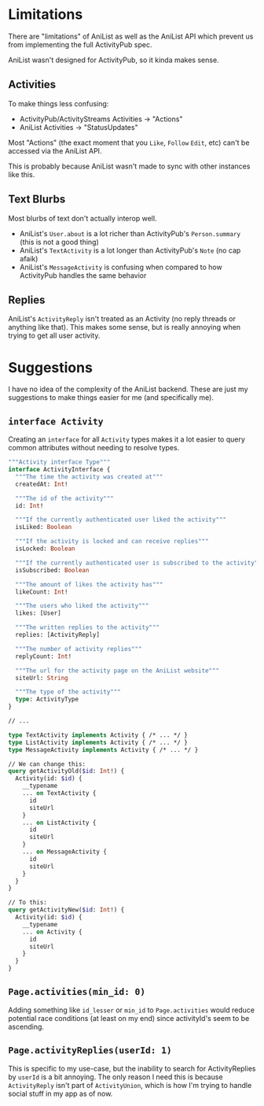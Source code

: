 # Limitations

There are "limitations" of AniList as well as the AniList API which prevent us from implementing the full ActivityPub spec.

AniList wasn't designed for ActivityPub, so it kinda makes sense.

## Activities

To make things less confusing:
 - ActivityPub/ActivityStreams Activities -> "Actions"
 - AniList Activities -> "StatusUpdates"

Most "Actions" (the exact moment that you `Like`, `Follow` `Edit`, etc) can't be accessed via the AniList API.

This is probably because AniList wasn't made to sync with other instances like this.

## Text Blurbs

Most blurbs of text don't actually interop well.

- AniList's `User.about` is a lot richer than ActivityPub's `Person.summary` (this is not a good thing)
- AniList's `TextActivity` is a lot longer than ActivityPub's `Note` (no cap afaik)
- AniList's `MessageActivity` is confusing when compared to how ActivityPub handles the same behavior

## Replies

AniList's `ActivityReply` isn't treated as an Activity (no reply threads or anything like that). This makes some sense, but is really annoying when trying to get all user activity.

# Suggestions

I have no idea of the complexity of the AniList backend. These are just my suggestions to make things easier for me (and specifically me).

## `interface Activity`

Creating an `interface` for all `Activity` types makes it a lot easier to query common attributes without needing to resolve types.

```graphql
"""Activity interface Type"""
interface ActivityInterface {
  """The time the activity was created at"""
  createdAt: Int!

  """The id of the activity"""
  id: Int!

  """If the currently authenticated user liked the activity"""
  isLiked: Boolean

  """If the activity is locked and can receive replies"""
  isLocked: Boolean

  """If the currently authenticated user is subscribed to the activity"""
  isSubscribed: Boolean

  """The amount of likes the activity has"""
  likeCount: Int!

  """The users who liked the activity"""
  likes: [User]

  """The written replies to the activity"""
  replies: [ActivityReply]

  """The number of activity replies"""
  replyCount: Int!

  """The url for the activity page on the AniList website"""
  siteUrl: String

  """The type of the activity"""
  type: ActivityType
}

// ...

type TextActivity implements Activity { /* ... */ }
type ListActivity implements Activity { /* ... */ }
type MessageActivity implements Activity { /* ... */ }
```

```graphql
// We can change this:
query getActivityOld($id: Int!) {
  Activity(id: $id) {
    __typename
    ... on TextActivity {
      id
      siteUrl
    }
    ... on ListActivity {
      id
      siteUrl
    }
    ... on MessageActivity {
      id
      siteUrl
    }
  }
}

// To this:
query getActivityNew($id: Int!) {
  Activity(id: $id) {
    __typename
    ... on Activity {
      id
      siteUrl
    }
  }
}
```


## `Page.activities(min_id: 0)`

Adding something like `id_lesser` or `min_id` to `Page.activities` would reduce potential race conditions (at least on my end) since activityId's seem to be ascending.

## `Page.activityReplies(userId: 1)`

This is specific to my use-case, but the inability to search for ActivityReplies by `userId` is a bit annoying. The only reason I need this is because `ActivityReply` isn't part of `ActivityUnion`, which is how I'm trying to handle social stuff in my app as of now.
